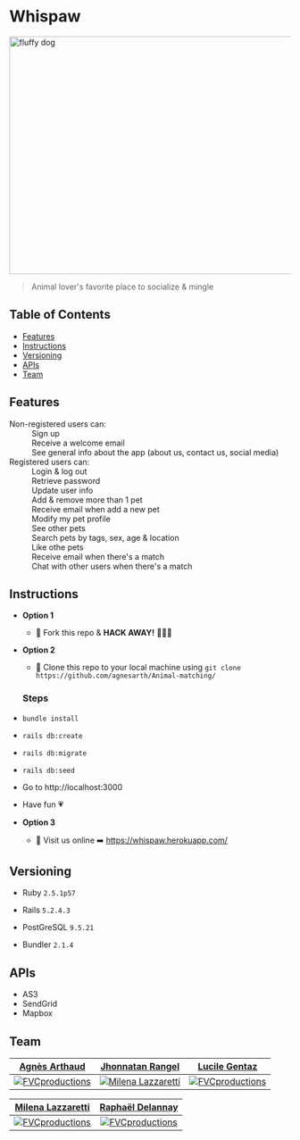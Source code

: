 # Whispaw 
<a href="#"><img src="https://images.pexels.com/photos/4148962/pexels-photo-4148962.jpeg?auto=compress&cs=tinysrgb&dpr=2&h=650&w=940" width="640" height="426" title="Photo by Gustavo Fring from Pexels" alt="fluffy dog"></a>

> Animal lover's favorite place to socialize & mingle

## Table of Contents

- [Features](#features)
- [Instructions](#instructions)
- [Versioning](#versioning)
- [APIs](#APIs)
- [Team](#team)


## Features
<dl>
  <dt>Non-registered users can:</dt>
  <dd>Sign up</dd>
  <dd>Receive a welcome email</dd>
  <dd>See general info about the app (about us, contact us, social media) </dd>

  <dt>Registered users can:</dt>
  <dd>Login & log out</dd>
  <dd>Retrieve password</dd>
  <dd>Update user info</dd>
  <dd>Add & remove more than 1 pet</dd>
  <dd>Receive email when add a new pet</dd>
  <dd>Modify my pet profile</dd>
  <dd>See other pets</dd>
  <dd>Search pets by tags, sex, age & location</dd>
  <dd>Like othe pets</dd>
  <dd>Receive email when there's a match</dd>
  <dd>Chat with other users when there's a match</dd>
</dl>

## Instructions

- **Option 1**
    - 🍴 Fork this repo & **HACK AWAY!** 🔨🔨🔨
    
- **Option 2**
    - 👯 Clone this repo to your local machine using `git clone https://github.com/agnesarth/Animal-matching/`

    ### Steps
- `bundle install`
- `rails db:create`
- `rails db:migrate`
- `rails db:seed`
- Go to http://localhost:3000
- Have fun :heartpulse:

- **Option 3**
    - 👯 Visit us online :arrow_right: https://whispaw.herokuapp.com/

## Versioning

- Ruby ``2.5.1p57``

- Rails ``5.2.4.3``

- PostGreSQL ``9.5.21``

- Bundler ``2.1.4``

## APIs
- AS3
- SendGrid
- Mapbox

## Team



| <a href="https://github.com/agnesarth" target="_blank">**Agnès Arthaud**</a> | <a href="https://github.com/jhon-ran" target="_blank">**Jhonnatan Rangel**</a> | <a href="https://github.com/lgentaz" target="_blank">**Lucile Gentaz**</a> |
| :---: |:---:| :---:|
| [![FVCproductions](https://media-exp1.licdn.com/dms/image/C4E03AQGc8G50ruhuxw/profile-displayphoto-shrink_200_200/0?e=1596672000&v=beta&t=FjSX5gnxW5kGpsnedtBox2tTPWYDUsD5_4zlmRlDF4o)](#)    | [![Milena Lazzaretti](https://media-exp1.licdn.com/dms/image/C4D03AQFyv7LyeCk-Cg/profile-displayphoto-shrink_200_200/0?e=1596672000&v=beta&t=reDt5eUTD7z4Zq9s4_pxzzRozorf0KS7fNhJLEKNbL4)](#) | [![FVCproductions](https://media-exp1.licdn.com/dms/image/C5603AQHeNPSaa8cmoA/profile-displayphoto-shrink_200_200/0?e=1596672000&v=beta&t=EqumQNTG80Q9pUHbDn3d3KO1XGTBfIvvueUu4H20mrU)](#)  |


| <a href="https://github.com/mil3zh" target="_blank">**Milena Lazzaretti**</a> | <a href="https://github.com/Raphael-dln" target="_blank">**Raphaël Delannay**</a> | 
| :---: |:---:|
| [![FVCproductions](https://media-exp1.licdn.com/dms/image/C4D03AQGdA3DB8EBy1w/profile-displayphoto-shrink_200_200/0?e=1596672000&v=beta&t=n9QeuqQ9tCEiDdQQ5XtyCLQMdntg7yhA2TewNmCag4g)](#)    | [![FVCproductions](https://media-exp1.licdn.com/dms/image/C5603AQGeyV2izbUnLw/profile-displayphoto-shrink_200_200/0?e=1596672000&v=beta&t=iHKzNcCY21pzWYVTS_GdPwlDf1bHmIv2CLyLoWJTPyQ)](#) | 

